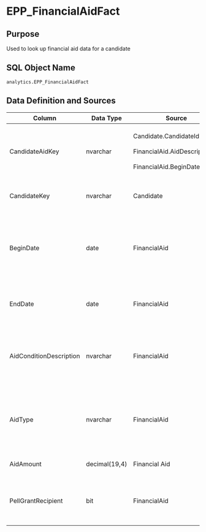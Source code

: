 # EPP_FinancialAidFact

## Purpose

Used to look up financial aid data for a candidate

## SQL Object Name

`analytics.EPP_FinancialAidFact`

## Data Definition and Sources

| Column | Data Type | Source | Description |
| --- | --- | --- | --- |
| CandidateAidKey | nvarchar​ | Candidate.CandidateIdentifier<br/><br/>FinancialAid.AidDescriptor<br/><br/>FinancialAid.BeginDate | The unique key that describes the aid a candidate has received |
| CandidateKey | nvarchar | Candidate | The unique key that describes a candidate |
| BeginDate | date | FinancialAid | The date the financial aid award was designated, generally for a term or year |
| EndDate | date | FinancialAid | The date the financial aid was removed |
| AidConditionDescription | nvarchar | FinancialAid | The description of the conditions under which the aid was given |
| AidType | nvarchar | FinancialAid | The type of the aid that was awarded (i.e. Scollarship, Grant, Loan) |
| AidAmount | decimal(19,4) | Financial Aid | The amount of the award |
| PellGrantRecipient | bit | FinancialAid | Flag for identifying a candidate as a Pell Grant recipient |

